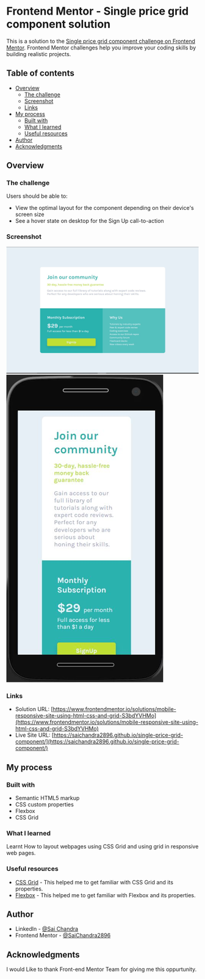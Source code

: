 # Frontend Mentor - Single price grid component solution

This is a solution to the [Single price grid component challenge on Frontend Mentor](https://www.frontendmentor.io/challenges/single-price-grid-component-5ce41129d0ff452fec5abbbc). Frontend Mentor challenges help you improve your coding skills by building realistic projects.

## Table of contents

- [Overview](#overview)
  - [The challenge](#the-challenge)
  - [Screenshot](#screenshot)
  - [Links](#links)
- [My process](#my-process)
  - [Built with](#built-with)
  - [What I learned](#what-i-learned)
  - [Useful resources](#useful-resources)
- [Author](#author)
- [Acknowledgments](#acknowledgments)

## Overview

### The challenge

Users should be able to:

- View the optimal layout for the component depending on their device's screen size
- See a hover state on desktop for the Sign Up call-to-action

### Screenshot

![](./images/desktop-screenshot.JPG)
![](./images/mobile-screenshot.JPG)

### Links

- Solution URL: [https://www.frontendmentor.io/solutions/mobile-responsive-site-using-html-css-and-grid-S3bdYVHMo](https://www.frontendmentor.io/solutions/mobile-responsive-site-using-html-css-and-grid-S3bdYVHMo)
- Live Site URL: [https://saichandra2896.github.io/single-price-grid-component/](https://saichandra2896.github.io/single-price-grid-component/)

## My process

### Built with

- Semantic HTML5 markup
- CSS custom properties
- Flexbox
- CSS Grid

### What I learned

Learnt How to layout webpages using CSS Grid and using grid in responsive web pages.

### Useful resources

- [CSS Grid](https://developer.mozilla.org/en-US/docs/Web/CSS/CSS_Grid_Layout) - This helped me to get familiar with CSS Grid and its properties.
- [Flexbox](https://developer.mozilla.org/en-US/docs/Learn/CSS/CSS_layout/Flexbox) - This helped me to get familiar with Flexbox and its properties.

## Author

- LinkedIn - [@Sai Chandra](https://www.linkedin.com/in/sai-chandra-065101152/)
- Frontend Mentor - [@SaiChandra2896](https://www.frontendmentor.io/profile/SaiChandra2896)

## Acknowledgments

I would Like to thank Front-end Mentor Team for giving me this oppurtunity.

